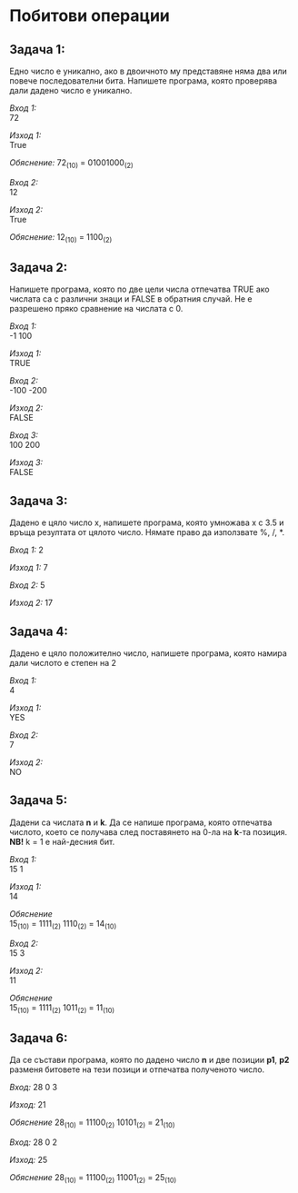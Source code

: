 # Побитови операции

## Задача 1:
Едно число е уникално, ако в двоичното му представяне няма два или повече последователни бита. Напишете програма, която проверява дали дадено число е уникално.

*Вход 1:*  
72  

*Изход 1:*     
True    

*Обяснение:* 72<sub>(10)</sub> = 01001000<sub>(2)</sub>     

*Вход 2:*  
12  
    
*Изход 2:*     
True    

*Обяснение:* 12<sub>(10)</sub> = 1100<sub>(2)</sub>     


## Задача 2:
Напишете програма, която по две цели числа отпечатва TRUE ако числата са с различни знаци и FALSE в обратния случай. Не е разрешено пряко сравнение на числата с 0.

*Вход 1:*     
-1 100  

*Изход 1:*    
TRUE    

*Вход 2:*     
-100 -200   

*Изход 2:*    
FALSE   

*Вход 3:*     
100 200     

*Изход 3:*    
FALSE   

## Задача 3:
Дадено е цяло число x, напишете програма, която умножава x с 3.5 и връща резултата от цялото число. Нямате право да използвате %, /, *.

*Вход 1:*
2

*Изход 1:*
7

*Вход 2:*
5

*Изход 2:*
17

## Задача 4:
Дадено е цяло положително число, напишете програма, която намира дали числото е степен на 2

*Вход 1:*     
4

*Изход 1:*    
YES

*Вход 2:*     
7

*Изход 2:*    
NO

## Задача 5: 
Дадени са числата **n** и **k**. Да се напише програма, която отпечатва числото, което се получава след поставянето на 0-ла на **k**-та позиция.
**NB!** k = 1 е най-десния бит.

*Вход 1:*      
15 1    

*Изход 1:*        
14  

*Обяснение*     
15<sub>(10)</sub> = 1111<sub>(2)</sub>
1110<sub>(2)</sub> = 14<sub>(10)</sub>

*Вход 2:*      
15 3    

*Изход 2:*        
11  

*Обяснение*     
15<sub>(10)</sub> = 1111<sub>(2)</sub>
1011<sub>(2)</sub> = 11<sub>(10)</sub>

## Задача 6:
Да се състави програма, която по дадено число **n** и две позиции **p1**, **p2** разменя битовете на тези позици и отпечатва полученото число.

*Вход:*
28 0 3

*Изход:*
21

*Обяснение*
28<sub>(10)</sub> = 11100<sub>(2)</sub>
10101<sub>(2)</sub> = 21<sub>(10)</sub>

*Вход:*
28 0 2

*Изход:*
25

*Обяснение*
28<sub>(10)</sub> = 11100<sub>(2)</sub>
11001<sub>(2)</sub> = 25<sub>(10)</sub>

